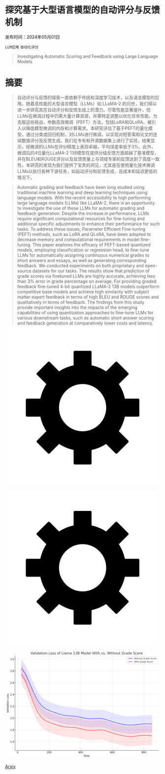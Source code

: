 # 探究基于大型语言模型的自动评分与反馈机制

发布时间：2024年05月01日

`LLM应用` `自动化评分`

> Investigating Automatic Scoring and Feedback using Large Language Models

# 摘要

> 自动评分与反馈的探索一直依赖于传统和深度学习技术，以及语言模型的应用。随着高性能的大型语言模型（LLMs）如 LLaMA-2 的问世，我们得以进一步研究其在自动评分和反馈生成上的潜力。尽管性能显著提升，但LLMs在微调过程中仍需大量计算资源，并需特定调整以优化任务性能。为克服这些挑战，参数高效微调（PEFT）方法，包括LoRA和QLoRA，被引入以降低模型微调的内存和计算需求。本研究评估了基于PEFT的量化模型，通过分类或回归机制，对LLMs进行微调，以实现对短答案和论文的连续数值评分及反馈生成。我们在专有和开源数据集上进行了实验，结果显示，经微调的LLMs在评分精度上表现卓越，平均误差率低于3%。此外，微调后的4位量化LLaMA-2 13B模型在提供分级反馈方面超越了基准模型，并在BLEU和ROUGE评分以及反馈质量上与领域专家的反馈达到了高度一致性。本研究的发现为我们提供了宝贵的洞见，尤其是在使用量化技术微调LLMs以执行各种下游任务，如自动评分和反馈生成，且成本和延迟更低的情况下。

> Automatic grading and feedback have been long studied using traditional machine learning and deep learning techniques using language models. With the recent accessibility to high performing large language models (LLMs) like LLaMA-2, there is an opportunity to investigate the use of these LLMs for automatic grading and feedback generation. Despite the increase in performance, LLMs require significant computational resources for fine-tuning and additional specific adjustments to enhance their performance for such tasks. To address these issues, Parameter Efficient Fine-tuning (PEFT) methods, such as LoRA and QLoRA, have been adopted to decrease memory and computational requirements in model fine-tuning. This paper explores the efficacy of PEFT-based quantized models, employing classification or regression head, to fine-tune LLMs for automatically assigning continuous numerical grades to short answers and essays, as well as generating corresponding feedback. We conducted experiments on both proprietary and open-source datasets for our tasks. The results show that prediction of grade scores via finetuned LLMs are highly accurate, achieving less than 3% error in grade percentage on average. For providing graded feedback fine-tuned 4-bit quantized LLaMA-2 13B models outperform competitive base models and achieve high similarity with subject matter expert feedback in terms of high BLEU and ROUGE scores and qualitatively in terms of feedback. The findings from this study provide important insights into the impacts of the emerging capabilities of using quantization approaches to fine-tune LLMs for various downstream tasks, such as automatic short answer scoring and feedback generation at comparatively lower costs and latency.

![探究基于大型语言模型的自动评分与反馈机制](../../../paper_images/2405.00602/cogwheel.png)

![探究基于大型语言模型的自动评分与反馈机制](../../../paper_images/2405.00602/cogwheel.png)

![探究基于大型语言模型的自动评分与反馈机制](../../../paper_images/2405.00602/loss_curves.png)

[Arxiv](https://arxiv.org/abs/2405.00602)